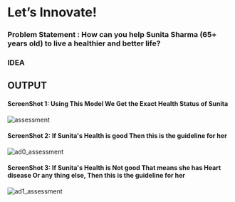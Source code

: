# Let’s Innovate!
<h3>Problem Statement : How can you help Sunita Sharma (65+ years old) to live a healthier and better life?</h3>

<h3>IDEA<h3>

<h2>OUTPUT</h2>
  
<h4> ScreenShot 1: Using This Model We Get the Exact Health Status of Sunita</h4>

![assessment](https://user-images.githubusercontent.com/70567857/120910764-38348d80-c69f-11eb-9929-e519ea754982.png)

<h4> ScreenShot 2: If Sunita's Health is good Then this is the guideline for her</h4>

![ad0_assessment](https://user-images.githubusercontent.com/70567857/120910802-92355300-c69f-11eb-9623-f10c4655b697.png)

<h4>ScreenShot 3: If Sunita's Health is Not good That means she has Heart disease Or any thing else, Then this is the guideline for her</h4>

![ad1_assessment](https://user-images.githubusercontent.com/70567857/120910874-2f908700-c6a0-11eb-8963-fa6c5055a196.png)
